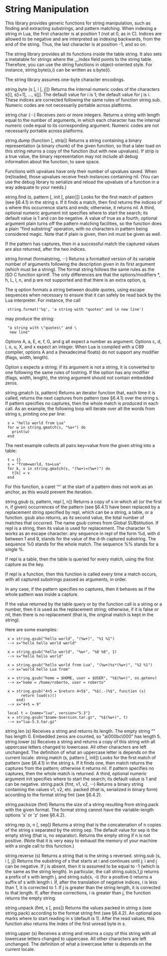 String Manipulation
===================

This library provides generic functions for string manipulation, such as finding and extracting substrings, and pattern matching. When indexing a string in Lua, the first character is at position 1 (not at 0, as in C). Indices are allowed to be negative and are interpreted as indexing backwards, from the end of the string. Thus, the last character is at position -1, and so on.

The string library provides all its functions inside the table string. It also sets a metatable for strings where the __index field points to the string table. Therefore, you can use the string functions in object-oriented style. For instance, string.byte(s,i) can be written as s:byte(i).

The string library assumes one-byte character encodings.

string.byte (s [, i [, j]])
Returns the internal numeric codes of the characters s[i], s[i+1], ..., s[j]. The default value for i is 1; the default value for j is i. These indices are corrected following the same rules of function string.sub.
Numeric codes are not necessarily portable across platforms.

string.char (···)
Receives zero or more integers. Returns a string with length equal to the number of arguments, in which each character has the internal numeric code equal to its corresponding argument.
Numeric codes are not necessarily portable across platforms.

string.dump (function [, strip])
Returns a string containing a binary representation (a binary chunk) of the given function, so that a later load on this string returns a copy of the function (but with new upvalues). If strip is a true value, the binary representation may not include all debug information about the function, to save space.

Functions with upvalues have only their number of upvalues saved. When (re)loaded, those upvalues receive fresh instances containing nil. (You can use the debug library to serialize and reload the upvalues of a function in a way adequate to your needs.)

string.find (s, pattern [, init [, plain]])
Looks for the first match of pattern (see §6.4.1) in the string s. If it finds a match, then find returns the indices of s where this occurrence starts and ends; otherwise, it returns nil. A third, optional numeric argument init specifies where to start the search; its default value is 1 and can be negative. A value of true as a fourth, optional argument plain turns off the pattern matching facilities, so the function does a plain "find substring" operation, with no characters in pattern being considered magic. Note that if plain is given, then init must be given as well.

If the pattern has captures, then in a successful match the captured values are also returned, after the two indices.

string.format (formatstring, ···)
Returns a formatted version of its variable number of arguments following the description given in its first argument (which must be a string). The format string follows the same rules as the ISO C function sprintf. The only differences are that the options/modifiers *, h, L, l, n, and p are not supported and that there is an extra option, q.

The q option formats a string between double quotes, using escape sequences when necessary to ensure that it can safely be read back by the Lua interpreter. For instance, the call

     string.format('%q', 'a string with "quotes" and \n new line')
may produce the string:

     "a string with \"quotes\" and \
      new line"
Options A, a, E, e, f, G, and g all expect a number as argument. Options c, d, i, o, u, X, and x expect an integer. When Lua is compiled with a C89 compiler, options A and a (hexadecimal floats) do not support any modifier (flags, width, length).

Option s expects a string; if its argument is not a string, it is converted to one following the same rules of tostring. If the option has any modifier (flags, width, length), the string argument should not contain embedded zeros.

string.gmatch (s, pattern)
Returns an iterator function that, each time it is called, returns the next captures from pattern (see §6.4.1) over the string s. If pattern specifies no captures, then the whole match is produced in each call.
As an example, the following loop will iterate over all the words from string s, printing one per line:

     s = "hello world from Lua"
     for w in string.gmatch(s, "%a+") do
       print(w)
     end
The next example collects all pairs key=value from the given string into a table:

     t = {}
     s = "from=world, to=Lua"
     for k, v in string.gmatch(s, "(%w+)=(%w+)") do
       t[k] = v
     end
For this function, a caret '^' at the start of a pattern does not work as an anchor, as this would prevent the iteration.

string.gsub (s, pattern, repl [, n])
Returns a copy of s in which all (or the first n, if given) occurrences of the pattern (see §6.4.1) have been replaced by a replacement string specified by repl, which can be a string, a table, or a function. gsub also returns, as its second value, the total number of matches that occurred. The name gsub comes from Global SUBstitution.
If repl is a string, then its value is used for replacement. The character % works as an escape character: any sequence in repl of the form %d, with d between 1 and 9, stands for the value of the d-th captured substring. The sequence %0 stands for the whole match. The sequence %% stands for a single %.

If repl is a table, then the table is queried for every match, using the first capture as the key.

If repl is a function, then this function is called every time a match occurs, with all captured substrings passed as arguments, in order.

In any case, if the pattern specifies no captures, then it behaves as if the whole pattern was inside a capture.

If the value returned by the table query or by the function call is a string or a number, then it is used as the replacement string; otherwise, if it is false or nil, then there is no replacement (that is, the original match is kept in the string).

Here are some examples:

     x = string.gsub("hello world", "(%w+)", "%1 %1")
     --> x="hello hello world world"

     x = string.gsub("hello world", "%w+", "%0 %0", 1)
     --> x="hello hello world"

     x = string.gsub("hello world from Lua", "(%w+)%s*(%w+)", "%2 %1")
     --> x="world hello Lua from"

     x = string.gsub("home = $HOME, user = $USER", "%$(%w+)", os.getenv)
     --> x="home = /home/roberto, user = roberto"

     x = string.gsub("4+5 = $return 4+5$", "%$(.-)%$", function (s)
           return load(s)()
         end)
     --> x="4+5 = 9"

     local t = {name="lua", version="5.3"}
     x = string.gsub("$name-$version.tar.gz", "%$(%w+)", t)
     --> x="lua-5.3.tar.gz"
string.len (s)
Receives a string and returns its length. The empty string "" has length 0. Embedded zeros are counted, so "a\000bc\000" has length 5.
string.lower (s)
Receives a string and returns a copy of this string with all uppercase letters changed to lowercase. All other characters are left unchanged. The definition of what an uppercase letter is depends on the current locale.
string.match (s, pattern [, init])
Looks for the first match of pattern (see §6.4.1) in the string s. If it finds one, then match returns the captures from the pattern; otherwise it returns nil. If pattern specifies no captures, then the whole match is returned. A third, optional numeric argument init specifies where to start the search; its default value is 1 and can be negative.
string.pack (fmt, v1, v2, ···)
Returns a binary string containing the values v1, v2, etc. packed (that is, serialized in binary form) according to the format string fmt (see §6.4.2).

string.packsize (fmt)
Returns the size of a string resulting from string.pack with the given format. The format string cannot have the variable-length options 's' or 'z' (see §6.4.2).

string.rep (s, n [, sep])
Returns a string that is the concatenation of n copies of the string s separated by the string sep. The default value for sep is the empty string (that is, no separator). Returns the empty string if n is not positive.
(Note that it is very easy to exhaust the memory of your machine with a single call to this function.)

string.reverse (s)
Returns a string that is the string s reversed.
string.sub (s, i [, j])
Returns the substring of s that starts at i and continues until j; i and j can be negative. If j is absent, then it is assumed to be equal to -1 (which is the same as the string length). In particular, the call string.sub(s,1,j) returns a prefix of s with length j, and string.sub(s, -i) (for a positive i) returns a suffix of s with length i.
If, after the translation of negative indices, i is less than 1, it is corrected to 1. If j is greater than the string length, it is corrected to that length. If, after these corrections, i is greater than j, the function returns the empty string.

string.unpack (fmt, s [, pos])
Returns the values packed in string s (see string.pack) according to the format string fmt (see §6.4.2). An optional pos marks where to start reading in s (default is 1). After the read values, this function also returns the index of the first unread byte in s.

string.upper (s)
Receives a string and returns a copy of this string with all lowercase letters changed to uppercase. All other characters are left unchanged. The definition of what a lowercase letter is depends on the current locale.
